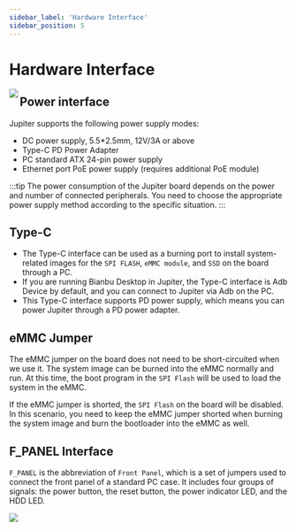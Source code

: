 ```yaml
---
sidebar_label: 'Hardware Interface'
sidebar_position: 5
---
```


# Hardware Interface

<Image src='/docs/jupiter/jupiter-interface.webp' maxWidth='100%' align='left' />

## Power interface

Jupiter supports the following power supply modes:

- DC power supply, 5.5*2.5mm, 12V/3A or above
- Type-C PD Power Adapter
- PC standard ATX 24-pin power supply
- Ethernet port PoE power supply (requires additional PoE module)

:::tip
The power consumption of the Jupiter board depends on the power and number of connected peripherals. You need to choose the appropriate power supply method according to the specific situation.
:::

## Type-C

- The Type-C interface can be used as a burning port to install system-related images for the `SPI FLASH`, `eMMC module`, and `SSD` on the board through a PC.
- If you are running Bianbu Desktop in Jupiter, the Type-C interface is Adb Device by default, and you can connect to Jupiter via Adb on the PC.
- This Type-C interface supports PD power supply, which means you can power Jupiter through a PD power adapter.

## eMMC Jumper

The eMMC jumper on the board does not need to be short-circuited when we use it. The system image can be burned into the eMMC normally and run. At this time, the boot program in the `SPI Flash` will be used to load the system in the eMMC.

If the eMMC jumper is shorted, the `SPI Flash` on the board will be disabled. In this scenario, you need to keep the eMMC jumper shorted when burning the system image and burn the bootloader into the eMMC as well.

## F_PANEL Interface

`F_PANEL` is the abbreviation of `Front Panel`, which is a set of jumpers used to connect the front panel of a standard PC case. It includes four groups of signals: the power button, the reset button, the power indicator LED, and the HDD LED.

<Image src='/docs/jupiter/jupiter-interface-f-panel.webp' maxWidth='100%' align='left' />
